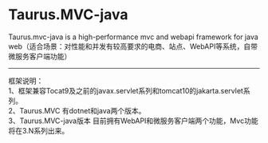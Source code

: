 # Taurus.MVC-java
Taurus.mvc-java is a high-performance mvc and webapi framework for java web（适合场景：对性能和并发有较高要求的电商、站点、WebAPI等系统，自带微服务客户端功能）<hr/>


框架说明：<br/>
1、框架兼容Tocat9及之前的javax.servlet系列和tomcat10的jakarta.servlet系列。<br/>
2、Taurus.MVC 有dotnet和java两个版本。<br/>
3、Taurus.MVC-java版本 目前拥有WebAPI和微服务客户端两个功能，Mvc功能将在3.N系列出来。<br/>

